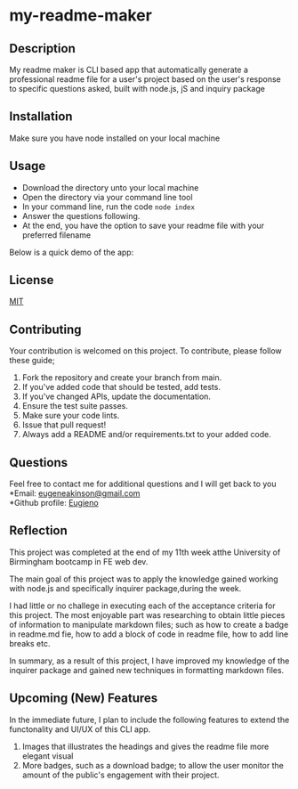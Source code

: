 # my-readme-maker

## Description
My readme maker is CLI based app that automatically generate a professional readme file for a user's project based on the user's response to specific questions asked, built with node.js, jS and inquiry package

## Installation
Make sure you have node installed on your local machine

## Usage
* Download the directory unto your local machine
* Open the directory via your command line tool 
* In your command line, run the code  ```node index```
* Answer the questions following.
* At the end, you have the option to save your readme file with your preferred filename

Below is a quick demo of the app:


## License
[MIT](https://github.com/Eugieno/my-readme-maker/LICENSE)


## Contributing
Your contribution is welcomed on this project. To contribute, please follow these guide;
1.	Fork the repository and create your branch from main.
2.	If you've added code that should be tested, add tests.
3.	If you've changed APIs, update the documentation.
4.	Ensure the test suite passes.
5.	Make sure your code lints.
6.	Issue that pull request!
7.	Always add a README and/or requirements.txt to your added code.

## Questions
Feel free to contact me for additional questions and I will get back to you  
  *Email: [eugeneakinson@gmail.com ](#)       
  *Github profile: [Eugieno](https://github.com/Eugieno)

## Reflection
This project was completed at the end of my 11th week atthe University of Birmingham bootcamp in FE web dev. 

The main goal of this project was to apply the knowledge gained working with node.js and specifically inquirer package,during the week. 

I had little or no challege in executing each of the acceptance criteria for this project. The most enjoyable part was researching to obtain little pieces of information to manipulate markdown files; such as how to create a badge in readme.md fie, how to add a block of code in readme file, how to add line breaks etc. 

In summary, as a result of this project, I have improved my knowledge of the inquirer package and gained new techniques in formatting markdown files. 

## Upcoming (New) Features
In the immediate future, I plan to include the following features to extend the functonality and UI/UX of this CLI app.

1. Images that illustrates the headings and gives the readme file more elegant visual
2. More badges, such as a download badge; to allow the user monitor the amount of the public's engagement with their project. 